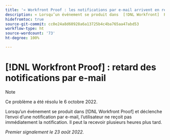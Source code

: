 ```yaml
---
title: '« Workfront Proof : les notifications par e-mail arrivent en retard »'
description: « Lorsqu’un événement se produit dans  [!DNL Workfront]  Proof et déclenche l’envoi d’une notification par e-mail, l’utilisateur ne reçoit pas immédiatement la notification. Il peut la recevoir plusieurs heures plus tard. »
hidefromtoc: true
source-git-commit: cc0e24a8d60928a6a13725b4c4ba765aa47abd53
workflow-type: ht
source-wordcount: '73'
ht-degree: 100%

---
```



# [!DNL Workfront Proof] : retard des notifications par e-mail

>[!NOTE]
>
>Ce problème a été résolu le 6 octobre 2022.

Lorsqu’un événement se produit dans [!DNL Workfront Proof] et déclenche l’envoi d’une notification par e-mail, l’utilisateur ne reçoit pas immédiatement la notification. Il peut la recevoir plusieurs heures plus tard.

_Premier signalement le 23 août 2022._

